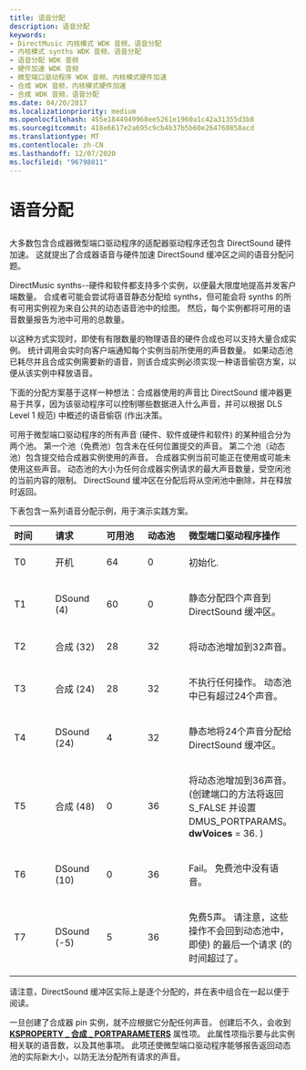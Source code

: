 ```yaml
---
title: 语音分配
description: 语音分配
keywords:
- DirectMusic 内核模式 WDK 音频，语音分配
- 内核模式 synths WDK 音频，语音分配
- 语音分配 WDK 音频
- 硬件加速 WDK 音频
- 微型端口驱动程序 WDK 音频、内核模式硬件加速
- 合成 WDK 音频，内核模式硬件加速
- 合成 WDK 音频，语音分配
ms.date: 04/20/2017
ms.localizationpriority: medium
ms.openlocfilehash: 455e1844949968ee5261e1960a1c42a31355d3b8
ms.sourcegitcommit: 418e6617e2a695c9cb4b37b5b60e264760858acd
ms.translationtype: MT
ms.contentlocale: zh-CN
ms.lasthandoff: 12/07/2020
ms.locfileid: "96798811"
---
```

# <a name="voice-allocation"></a>语音分配


## <span id="voice_allocation"></span><span id="VOICE_ALLOCATION"></span>


大多数包含合成器微型端口驱动程序的适配器驱动程序还包含 DirectSound 硬件加速。 这就提出了合成器语音与硬件加速 DirectSound 缓冲区之间的语音分配问题。

DirectMusic synths--硬件和软件都支持多个实例，以便最大限度地提高并发客户端数量。 合成者可能会尝试将语音静态分配给 synths，但可能会将 synths 的所有可用实例视为来自公共的动态语音池中的绘图。 然后，每个实例都将可用的语音数量报告为池中可用的总数量。

以这种方式实现时，即使有有限数量的物理语音的硬件合成也可以支持大量合成实例。 统计调用会实时向客户端通知每个实例当前所使用的声音数量。 如果动态池已耗尽并且合成实例需要新的语音，则该合成实例必须实现一种语音偷窃方案，以便从该实例中释放语音。

下面的分配方案基于这样一种想法：合成器使用的声音比 DirectSound 缓冲器更易于共享，因为该驱动程序可以控制哪些数据进入什么声音，并可以根据 DLS Level 1 规范) 中概述的语音偷窃 (作出决策。

可用于微型端口驱动程序的所有声音 (硬件、软件或硬件和软件) 的某种组合分为两个池。 第一个池（免费池）包含未在任何位置提交的声音。 第二个池（动态池）包含提交给合成器实例使用的声音。 合成器实例当前可能正在使用或可能未使用这些声音。 动态池的大小为任何合成器实例请求的最大声音数量，受空闲池的当前内容的限制。 DirectSound 缓冲区在分配后将从空闲池中删除，并在释放时返回。

下表包含一系列语音分配示例，用于演示实践方案。

<table>
<colgroup>
<col width="20%" />
<col width="20%" />
<col width="20%" />
<col width="20%" />
<col width="20%" />
</colgroup>
<thead>
<tr class="header">
<th align="left">时间</th>
<th align="left">请求</th>
<th align="left">可用池</th>
<th align="left">动态池</th>
<th align="left">微型端口驱动程序操作</th>
</tr>
</thead>
<tbody>
<tr class="odd">
<td align="left"><p>T0</p></td>
<td align="left"><p>开机</p></td>
<td align="left"><p>64</p></td>
<td align="left"><p>0</p></td>
<td align="left"><p>初始化.</p></td>
</tr>
<tr class="even">
<td align="left"><p>T1</p></td>
<td align="left">DSound (4) </td>
<td align="left"><p>60</p></td>
<td align="left"><p>0</p></td>
<td align="left"><p>静态分配四个声音到 DirectSound 缓冲区。</p></td>
</tr>
<tr class="odd">
<td align="left"><p>T2</p></td>
<td align="left">合成 (32) </td>
<td align="left"><p>28</p></td>
<td align="left"><p>32</p></td>
<td align="left"><p>将动态池增加到32声音。</p></td>
</tr>
<tr class="even">
<td align="left"><p>T3</p></td>
<td align="left">合成 (24) </td>
<td align="left"><p>28</p></td>
<td align="left"><p>32</p></td>
<td align="left"><p>不执行任何操作。 动态池中已有超过24个声音。</p></td>
</tr>
<tr class="odd">
<td align="left"><p>T4</p></td>
<td align="left">DSound (24) </td>
<td align="left"><p>4</p></td>
<td align="left"><p>32</p></td>
<td align="left"><p>静态地将24个声音分配给 DirectSound 缓冲区。</p></td>
</tr>
<tr class="even">
<td align="left"><p>T5</p></td>
<td align="left">合成 (48) </td>
<td align="left"><p>0</p></td>
<td align="left"><p>36</p></td>
<td align="left"><p>将动态池增加到36声音。  (创建端口的方法将返回 S_FALSE 并设置 DMUS_PORTPARAMS。<strong>dwVoices</strong> = 36. ) </p></td>
</tr>
<tr class="odd">
<td align="left"><p>T6</p></td>
<td align="left">DSound (10) </td>
<td align="left"><p>0</p></td>
<td align="left"><p>36</p></td>
<td align="left"><p>Fail。 免费池中没有语音。</p></td>
</tr>
<tr class="even">
<td align="left"><p>T7</p></td>
<td align="left">DSound (-5) </td>
<td align="left"><p>5</p></td>
<td align="left"><p>36</p></td>
<td align="left"><p>免费5声。 请注意，这些操作不会回到动态池中，即使) 的最后一个请求 (的时间超过了。</p></td>
</tr>
</tbody>
</table>

 

请注意，DirectSound 缓冲区实际上是逐个分配的，并在表中组合在一起以便于阅读。

一旦创建了合成器 pin 实例，就不应根据它分配任何声音。 创建后不久，会收到 [**KSPROPERTY \_ 合成 \_ PORTPARAMETERS**](/previous-versions/ff537405(v=vs.85)) 属性项。 此属性项指示要与此实例相关联的语音数，以及其他事项。 此项还使微型端口驱动程序能够报告返回动态池的实际新大小，以防无法分配所有请求的声音。

 

